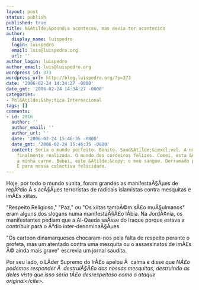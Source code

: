 ```yaml
---
layout: post
status: publish
published: true
title: N&Atilde;&pound;o aconteceu, mas devia ter acontecido
author:
  display_name: luispedro
  login: luispedro
  email: luis@luispedro.org
  url: ''
author_login: luispedro
author_email: luis@luispedro.org
wordpress_id: 373
wordpress_url: http://blog.luispedro.org/?p=373
date: '2006-02-24 14:34:27 -0800'
date_gmt: '2006-02-24 14:34:27 -0800'
categories:
- Pol&Atilde;&shy;tica Internacional
tags: []
comments:
- id: 2816
  author: ''
  author_email: ''
  author_url: ''
  date: '2006-02-24 15:46:35 -0800'
  date_gmt: '2006-02-24 15:46:35 -0800'
  content: Seria o mundo perfeito. Bonito. Saud&Atilde;&iexcl;vel. A nmais bela utopia
    finalmente realizada. O mundo dos cordeiros felizes. Comei, esta &Atilde;&copy;
    a minha carne. Bebei, este &Atilde;&copy; o meu sangue. Derramado por e para v&Atilde;&sup3;s.
    E para nossa colectiva felicidade.
---
```

<p>Hoje, por todo o mundo sunita, foram grandes as manifesta&Atilde;&sect;&Atilde;&micro;es de rep&Atilde;&ordm;dio &Atilde;&nbsp;s ac&Atilde;&sect;&Atilde;&micro;es terroristas de radicais islamistas contra mesquitas e im&Atilde;&pound;s xiitas.</p>
<p>"Respeito Religioso," "Paz," ou "Os xiitas tamb&Atilde;&copy;m s&Atilde;&pound;o mu&Atilde;&sect;ulmanos" eram alguns dos slogans numa manifesta&Atilde;&sect;&Atilde;&pound;o l&Atilde;&shy;bia. Na Jord&Atilde;&cent;nia, os manifestantes pediam que a Al-Qaeda sa&Atilde;&shy;sse do Iraque porque estava a contribuir para o &Atilde;&sup3;dio inter-denomina&Atilde;&sect;&Atilde;&micro;es.</p>
<p>"Os cartoon dinamarqueses chocaram-nos pela falta de respeito perante o profeta, mas um atentado contra uma mesquita ou o assassinatos de im&Atilde;&pound;s &Atilde;&copy; ainda mais grave" escrevia um jornal saudita.</p>
<p>Por seu lado, o L&Atilde;&shy;der Supremo do Ir&Atilde;&pound;o apelou &Atilde;&nbsp; calma e disse que <cite>N&Atilde;&pound;o podemos responder &Atilde;&nbsp; destrui&Atilde;&sect;&Atilde;&pound;o das nossas mesquitas, destruindo as deles visto que isso seria t&Atilde;&pound;o desrespeitoso como o ataque original<&#47;cite>.</p>
